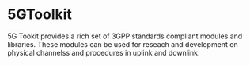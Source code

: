 # 5GToolkit
5G Tookit provides a rich set of 3GPP standards compliant modules and libraries. These modules can be used for reseach and development on physical channelss and procedures in uplink and downlink.
